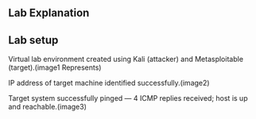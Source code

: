 ## Lab Explanation
## Lab setup
Virtual lab environment created using Kali (attacker) and Metasploitable (target).(image1 Represents)

IP address of target machine identified successfully.(image2)

Target system successfully pinged — 4 ICMP replies received; host is up and reachable.(image3)

